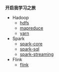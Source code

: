**开启我学习之旅**



* Hadoop
  * [hdfs](https://github.com/daxudaai/nodes/blob/master/bigdata/Hadoop/hdfs.md)
  * [mapreduce](https://github.com/daxudaai/nodes/blob/master/bigdata/Hadoop/mapreduce.md)
  * [yarn](https://github.com/daxudaai/nodes/blob/master/bigdata/Hadoop/yarn.md)
* Spark
  * [spark-core](https://github.com/daxudaai/nodes/blob/master/bigdata/Spark/spark-core.md)
  * [spark-sql](https://github.com/daxudaai/nodes/blob/master/bigdata/Spark/sparksql.md)
  * [spark-streaming](https://github.com/daxudaai/nodes/blob/master/bigdata/Spark/sparkstreaming.md)
* Flink
  * [flink](https://github.com/daxudaai/nodes/blob/master/bigdata/Flink/flink.md)








